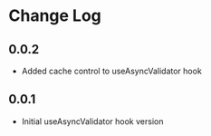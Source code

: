 # Change Log

## 0.0.2

- Added cache control to useAsyncValidator hook

## 0.0.1

- Initial useAsyncValidator hook version
